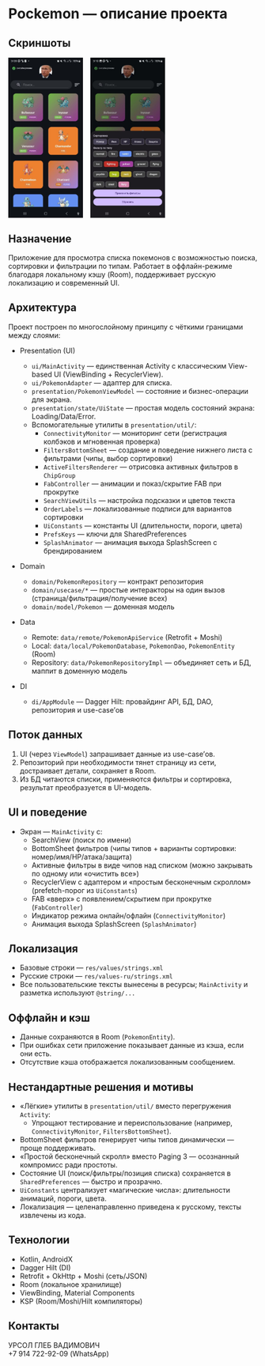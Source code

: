 # Pockemon — описание проекта

## Скриншоты

<div style="display: flex;" align="center">
  <img src="docs/screenshots/screen_main.jpg" style="width: 30%;" alt="Main screen"/>
  <img src="" style="width: 3%;" />
  <img src="docs/screenshots/screen_filters.jpg" style="width: 30%;" alt="Filters screen"/>
</div>

## Назначение
Приложение для просмотра списка покемонов с возможностью поиска, сортировки и фильтрации по типам. Работает в оффлайн-режиме благодаря локальному кэшу (Room), поддерживает русскую локализацию и современный UI.

## Архитектура
Проект построен по многослойному принципу с чёткими границами между слоями:

- Presentation (UI)
  - `ui/MainActivity` — единственная Activity с классическим View-based UI (ViewBinding + RecyclerView).
  - `ui/PokemonAdapter` — адаптер для списка.
  - `presentation/PokemonViewModel` — состояние и бизнес-операции для экрана.
  - `presentation/state/UiState` — простая модель состояний экрана: Loading/Data/Error.
  - Вспомогательные утилиты в `presentation/util/`:
    - `ConnectivityMonitor` — мониторинг сети (регистрация колбэков и мгновенная проверка)
    - `FiltersBottomSheet` — создание и поведение нижнего листа с фильтрами (чипы, выбор сортировки)
    - `ActiveFiltersRenderer` — отрисовка активных фильтров в `ChipGroup`
    - `FabController` — анимации и показ/скрытие FAB при прокрутке
    - `SearchViewUtils` — настройка подсказки и цветов текста
    - `OrderLabels` — локализованные подписи для вариантов сортировки
    - `UiConstants` — константы UI (длительности, пороги, цвета)
    - `PrefsKeys` — ключи для SharedPreferences
    - `SplashAnimator` — анимация выхода SplashScreen с брендированием

- Domain
  - `domain/PokemonRepository` — контракт репозитория
  - `domain/usecase/*` — простые интеракторы на один вызов (страница/фильтрация/получение всех)
  - `domain/model/Pokemon` — доменная модель

- Data
  - Remote: `data/remote/PokemonApiService` (Retrofit + Moshi)
  - Local: `data/local/PokemonDatabase`, `PokemonDao`, `PokemonEntity` (Room)
  - Repository: `data/PokemonRepositoryImpl` — объединяет сеть и БД, маппит в доменную модель

- DI
  - `di/AppModule` — Dagger Hilt: провайдинг API, БД, DAO, репозитория и use-case’ов

## Поток данных
1. UI (через `ViewModel`) запрашивает данные из use-case’ов.
2. Репозиторий при необходимости тянет страницу из сети, достраивает детали, сохраняет в Room.
3. Из БД читаются списки, применяются фильтры и сортировка, результат преобразуется в UI-модель.

## UI и поведение
- Экран — `MainActivity` с:
  - SearchView (поиск по имени)
  - BottomSheet фильтров (чипы типов + варианты сортировки: номер/имя/HP/атака/защита)
  - Активные фильтры в виде чипов над списком (можно закрывать по одному или «очистить все»)
  - RecyclerView с адаптером и «простым бесконечным скроллом» (prefetch-порог из `UiConstants`)
  - FAB «вверх» с появлением/скрытием при прокрутке (`FabController`)
  - Индикатор режима онлайн/офлайн (`ConnectivityMonitor`)
  - Анимация выхода SplashScreen (`SplashAnimator`)

## Локализация
- Базовые строки — `res/values/strings.xml`
- Русские строки — `res/values-ru/strings.xml`
- Все пользовательские тексты вынесены в ресурсы; `MainActivity` и разметка используют `@string/...`

## Оффлайн и кэш
- Данные сохраняются в Room (`PokemonEntity`).
- При ошибках сети приложение показывает данные из кэша, если они есть.
- Отсутствие кэша отображается локализованным сообщением.

## Нестандартные решения и мотивы
- «Лёгкие» утилиты в `presentation/util/` вместо перегружения `Activity`:
  - Упрощают тестирование и переиспользование (например, `ConnectivityMonitor`, `FiltersBottomSheet`).
- BottomSheet фильтров генерирует чипы типов динамически — проще поддерживать.
- «Простой бесконечный скролл» вместо Paging 3 — осознанный компромисс ради простоты.
- Состояние UI (поиск/фильтры/позиция списка) сохраняется в `SharedPreferences` — быстро и прозрачно.
- `UiConstants` централизует «магические числа»: длительности анимаций, пороги, цвета.
- Локализация — целенаправленно приведена к русскому, тексты извлечены из кода.

## Технологии
- Kotlin, AndroidX
- Dagger Hilt (DI)
- Retrofit + OkHttp + Moshi (сеть/JSON)
- Room (локальное хранилище)
- ViewBinding, Material Components
- KSP (Room/Moshi/Hilt компиляторы)

## Контакты
УРСОЛ ГЛЕБ ВАДИМОВИЧ  
+7 914 722-92-09 (WhatsApp)
